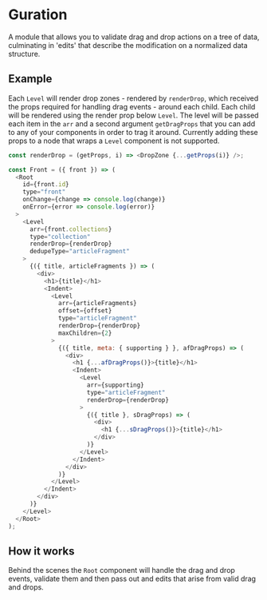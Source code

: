 # Guration

A module that allows you to validate drag and drop actions on a tree of data, culminating in 'edits' that describe the modification on a normalized data structure.

## Example
Each `Level` will render drop zones - rendered by `renderDrop`, which received the props required for handling drag events - around each child. Each child will be rendered using the render prop below `Level`. The level will be passed each item in the `arr` and a second argument `getDragProps` that you can add to any of your components in order to trag it around. Currently adding  these props to a node that wraps a `Level` component is not supported.

```js
const renderDrop = (getProps, i) => <DropZone {...getProps(i)} />;

const Front = ({ front }) => (
  <Root
    id={front.id}
    type="front"
    onChange={change => console.log(change)}
    onError={error => console.log(error)}
  >
    <Level
      arr={front.collections}
      type="collection"
      renderDrop={renderDrop}
      dedupeType="articleFragment"
    >
      {({ title, articleFragments }) => (
        <div>
          <h1>{title}</h1>
          <Indent>
            <Level
              arr={articleFragments}
              offset={offset}
              type="articleFragment"
              renderDrop={renderDrop}
              maxChildren={2}
            >
              {({ title, meta: { supporting } }, afDragProps) => (
                <div>
                  <h1 {...afDragProps()}>{title}</h1>
                  <Indent>
                    <Level
                      arr={supporting}
                      type="articleFragment"
                      renderDrop={renderDrop}
                    >
                      {({ title }, sDragProps) => (
                        <div>
                          <h1 {...sDragProps()}>{title}</h1>
                        </div>
                      )}
                    </Level>
                  </Indent>
                </div>
              )}
            </Level>
          </Indent>
        </div>
      )}
    </Level>
  </Root>
);
```

## How it works
Behind the scenes the `Root` component will handle the drag and drop events, validate them and then pass out and edits that arise from valid drag and drops.
